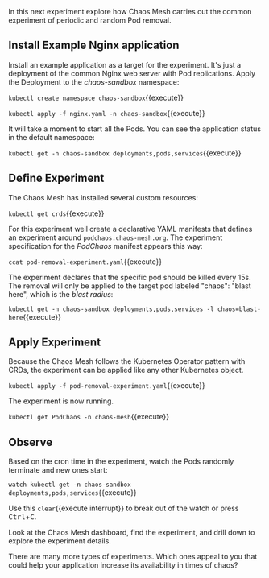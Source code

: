 In this next experiment explore how Chaos Mesh carries out the common experiment of periodic and random Pod removal.

## Install Example Nginx application

Install an example application as a target for the experiment. It's just a deployment of the common Nginx web server with Pod replications. Apply the Deployment to the _chaos-sandbox_ namespace:

`kubectl create namespace chaos-sandbox`{{execute}}

`kubectl apply -f nginx.yaml -n chaos-sandbox`{{execute}}

It will take a moment to start all the Pods. You can see the application status in the default namespace:

`kubectl get -n chaos-sandbox deployments,pods,services`{{execute}}

## Define Experiment

The Chaos Mesh has installed several custom resources:

`kubectl get crds`{{execute}}

For this experiment well create a declarative YAML manifests that defines an experiment around `podchaos.chaos-mesh.org`. The experiment specification for the _PodChaos_ manifest appears this way:

`ccat pod-removal-experiment.yaml`{{execute}}

The experiment declares that the specific pod should be killed every 15s. The removal will only be applied to the target pod labeled "chaos": "blast here", which is the _blast radius_:

`kubectl get -n chaos-sandbox deployments,pods,services -l chaos=blast-here`{{execute}}

## Apply Experiment

Because the Chaos Mesh follows the Kubernetes Operator pattern with CRDs, the experiment can be applied like any other Kubernetes object.

`kubectl apply -f pod-removal-experiment.yaml`{{execute}}

The experiment is now running.

`kubectl get PodChaos -n chaos-mesh`{{execute}}

## Observe

Based on the cron time in the experiment, watch the Pods randomly terminate and new ones start:

`watch kubectl get -n chaos-sandbox deployments,pods,services`{{execute}}

Use this `clear`{{execute interrupt}} to break out of the watch or press <kbd>Ctrl</kbd>+<kbd>C</kbd>.

Look at the Chaos Mesh dashboard, find the experiment, and drill down to explore the experiment details.

There are many more types of experiments. Which ones appeal to you that could help your application increase its availability in times of chaos?
